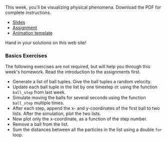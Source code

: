 This week, you'll be visualizing physical phenomena. Download the PDF
for complete instructions.

* [Slides](Lecture_6_slides.pdf)
* [Assignment](Lecture_6_Assignments_UvA.pdf)
* [Animation template](animation_template.py)

Hand in your solutions on this web site!

### Basics Exercises

The following exercises are not required, but will help you through this week's homework. Read the introduction to the assignments first.

* Generate a list of ball tuples. Give the ball tuples a random velocity.
* Update each ball tuple in the list by one timestep `dt` using the function `ball_step` from last week.
* Simulate moving the balls for several seconds using the function `ball_step` multiple times.
* After each step, append the x- and y-coordinates of the first ball to two lists. After the simulation, plot the two lists.
* Now plot only the x-coordinate, as a function of the step number.
* Remove a ball from the list.
* Sum the distances between all the particles in the list using a double `for` loop.